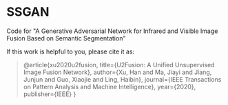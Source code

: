 # SSGAN
Code for "A Generative Adversarial Network for Infrared and Visible Image Fusion Based on Semantic Segmentation"

If this work is helpful to you, please cite it as:

> @article{xu2020u2fusion,
> title={U2Fusion: A Unified Unsupervised Image Fusion Network},
>   author={Xu, Han and Ma, Jiayi and Jiang, Junjun and Guo, Xiaojie and Ling, Haibin},
>   journal={IEEE Transactions on Pattern Analysis and Machine Intelligence},
>   year={2020},
>   publisher={IEEE}
> }
